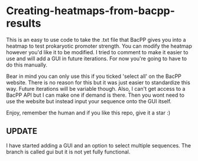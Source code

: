 # Creating-heatmaps-from-bacpp-results
This is an easy to use code to take the .txt file that BacPP gives you into a heatmap to test prokaryotic promoter strength. You can modify the heatmap however you'd like it to be modified. I tried to comment to make it easier to use and will add a GUI in future iterations. For now you're going to have to do this manually.

Bear in mind you can only use this if you ticked 'select all' on the BacPP website. There is no reason for this but it was just easier to standardize this way. Future iterations will be variable though. Also, I can't get access to a BacPP API but I can make one if demand is there. Then you wont need to use the website but instead input your sequence onto the GUI itself.

Enjoy, remember the human and if you like this repo, give it a star :)

## UPDATE

I have started adding a GUI and an option to select multiple sequences. The branch is called gui but it is not yet fully functional.


